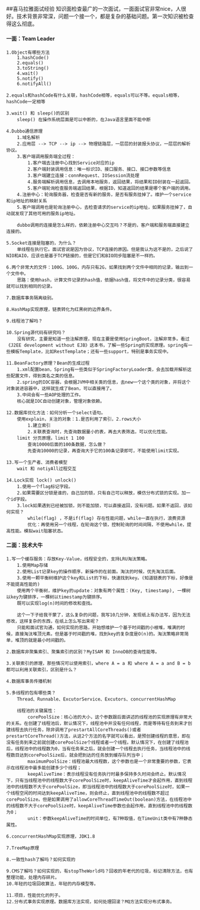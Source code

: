 ##喜马拉雅面试经验
知识面检查最广的一次面试，一面面试官非常nice，人很好。技术背景非常深，问题一个接一个，都是复杂的基础问题。第一次知识被检查得这么彻底。

#### 一面：Team Leader
	
	1.Object有哪些方法
		1.hashCode()
		2.equals()
		3.toString()
		4.wait()
		5.notify()
		6.notifyAll()
		
	2.equals和hashCode有什么关联，hashCode相等，equals可以不等。equals相等，hashCode一定相等
	
	3.wait() 和 sleep()的区别
		sleep() 在操作系统层面是可以中断的，在Java语言里面不能中断
	
	4.Dubbo通信原理
		1.域名解析
		2.应用层 --> TCP --> ip --> 物理链路层，一层层的封装报头协议，一层层的解析协议。
		3.客户端调用服务端全过程：
			1.客户端去注册中心找到Service对应的ip
			2.客户端封装调用信息：唯一标识ID、接口服务、接口、接口参数等信息
			3.客户端建立连接：connRequest、IOSession流处理
			4.服务端解析调用信息，去调用本地服务，返回结果，将结果和ID封装在一起返回。
			5.客户端轮询检查服务端返回结果，根据ID，知道返回的结果是哪个客户端的调用。
		4.注册中心：轮询服务器，检查是否有新的服务，是否有服务挂掉了。维护一个service和ip地址的映射关系
		5.客户端调用也是轮询注册中心，去检查请求的service的ip地址，如果服务挂掉了，自动就发现了其他可用的服务ip地址。
		
		dubbo调用的连接是怎么样的，依赖注册中心交互吗？不是的，客户端和服务端直接建立连接的。
		
	5.Socket连接是阻塞的，为什么？
		单线程在执行它。面试官说是因为协议，TCP连接的原因。但是我认为这不是的，之后说了NIO和AIO，应该也是基于TCP链接的，但是它们和BIO同步阻塞是不一样的。
		
	6.两个非常大的文件：100G、100G，内存只有2G，如果找到两个文件中相同的记录，输出到一个文件中。
		思路：使用hash，计算文件记录的hash值，依据hash值，将文件中的记录分类，很容易就可以找到相同的记录。
	
	7.数据库事务隔离级别。
	
	8.HashMap实现原理，链表转化为红黑树的边界条件。
	
	9.线程池了解吗？
	
	10.Spring源代码有研究吗？
		没有研究，主要是知道一些注解原理，现在主要是使用SpringBoot，注解非常多。看过《J2EE development without EJB》这本书，了解一些Spring的实现原理。spring有一些模板Template，比如RestTemplate；还有一些support，特别是事务实现中。
		
	11.BeanFactory原理？Bean的生成过程
		1.xml配置bean，Spring有一些类似于SpringFactoryLoader类，会去加载并解析这些配置文件，得到类名之类的信息。
		2.spring的IOC容器，会根据JVM中相关类的信息，去new一个这个类的对象，并将这个对象装进容器中，这样就生成了Bean，可以直接用了。
		3.中间会有一些AOP处理的工作。
		核心就是IOC自动创建对象，管理对象依赖。
	
	12.数据库优化方法：如何分析一个select语句。
		使用explain，关注的对象：1.是否利用了索引，2.rows大小
			1.建立索引
			2.关联表查询时，先查询数据量小的表，再去大表筛选，可以优化性能。
		limit 分页原理。limit 1 100
			查询10000后面的100条数据，怎么做？
			先查询10000的记录，再查询大于它的100条记录即可，不能使用limit实现。
	
	13.写一个生产者、消费者模型
		wait 和 notiyAll过程交互
		
	14.Lock实现 lock() unlock()
		1.使用一个flag标记字段。
		2.如果需要区分锁是谁的，自己加的锁，只有自己可以释放，模仿分布式锁的实现。加一个id字段。
		3.lock如果遇到已经被加锁，则不能加锁，可以直接返回，没有问题。如果不返回，该如何实现？
			while(flag) ，不是if(flag) 存在性能问题，while一直在执行，浪费资源
			优化：再使用另一个线程，在轮询这个锁，控制轮询的时间间隔，不使用while，提高性能。模拟wait阻塞状态。
	
#### 二面：技术大牛

	1.写一个缓存服务：存放Key-Value，线程安全的，支持LRU淘汰策略。
		1.使用Map存储
		2.使用List记录key的操作顺序，新操作的在前面。淘汰的时候，优先淘汰后面。
		3.使用一颗平衡树维护这个key和List的下标，快速找到key。(知道链表的下标，好像是不能提高性能的)
		使用两个平衡树，维护key的update：对象有两个属性：(Key, timestamp), 一棵树以key为键排序，一棵树以timestamp为键排序。
		既可以实现log(n)时间的修改和查找。
		
		这个一下子给我干蒙了，这么复杂的问题，我写10几分钟，发现纸上有办法写，因为无法修改，这样复杂的东西，在纸上怎么写出来呢？
		只能和面试官沟通，如何实现的思路，开始想维护一个基于时间戳的小根堆，堆满的时候，直接淘汰堆顶元素。但是基于时间戳的堆，找到key的复杂度是O(n)的。淘汰策略非常简单，堆顶的就是最小时间戳的。
		
	2.数据库非聚集索引、聚集索引的区别？MyISAM 和 InnoDB的查询性能等。
	
	3.关联索引的原理，那些情况可以使用索引，where A = a 和 where A = a and B = b都可以利用关联索引，区别是什么？
	
	4.数据库事务传播机制
	
	5.多线程的包有哪些类？
		Thread、Runnable、ExcutorService、Excutors、concurrentHashMap
		
		线程池的关键属性：
			corePoolSize：核心池的大小，这个参数跟后面讲述的线程池的实现原理有非常大的关系。在创建了线程池后，默认情况下，线程池中并没有任何线程，而是等待有任务到来才创建线程去执行任务，除非调用了prestartAllCoreThreads()或者prestartCoreThread()方法，从这2个方法的名字就可以看出，是预创建线程的意思，即在没有任务到来之前就创建corePoolSize个线程或者一个线程。默认情况下，在创建了线程池后，线程池中的线程数为0，当有任务来之后，就会创建一个线程去执行任务，当线程池中的线程数目达到corePoolSize后，就会把到达的任务放到缓存队列当中；
			maximumPoolSize：线程池最大线程数，这个参数也是一个非常重要的参数，它表示在线程池中最多能创建多少个线程；
			keepAliveTime：表示线程没有任务执行时最多保持多久时间会终止。默认情况下，只有当线程池中的线程数大于corePoolSize时，keepAliveTime才会起作用，直到线程池中的线程数不大于corePoolSize，即当线程池中的线程数大于corePoolSize时，如果一个线程空闲的时间达到keepAliveTime，则会终止，直到线程池中的线程数不超过corePoolSize。但是如果调用了allowCoreThreadTimeOut(boolean)方法，在线程池中的线程数不大于corePoolSize时，keepAliveTime参数也会起作用，直到线程池中的线程数为0；
			unit：参数keepAliveTime的时间单位，有7种取值，在TimeUnit类中有7种静态属性。
	
	6.concurrentHashMap实现原理，JDK1.8
	
	7.TreeMap原理
	
	8.一致性hash了解吗？如何实现的
	
	9.CMS了解吗？如何实现的，有stopTheWorld吗？回收的年老代的垃圾，标记清除方法，也有整理功能，处理内存碎片。
	10.年轻的垃圾回收算法，年轻的内存模型等。
	
	11.项目，性能优化的列子。
	12.分布式事务实现原理。数据库方法实现，如何处理回滚？MQ方法实现分布式事务。